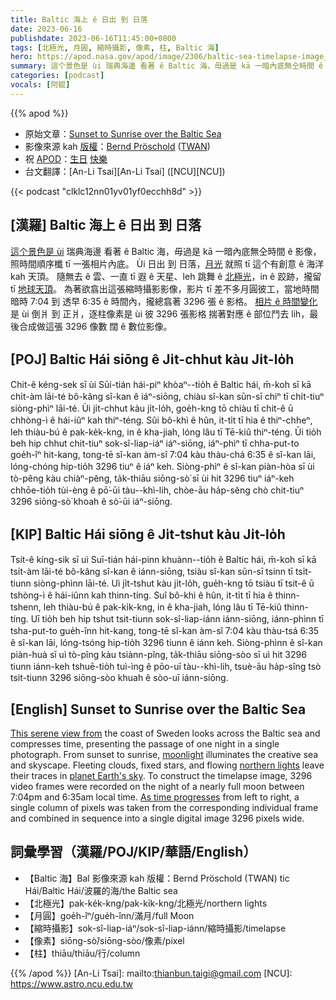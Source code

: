 ```yaml
---
title: Baltic 海上 ê 日出 到 日落
date: 2023-06-16
publishdate: 2023-06-16T11:45:00+0800
tags: [北極光, 月圓, 縮時攝影, 像素, 柱, Baltic 海]
hero: https://apod.nasa.gov/apod/image/2306/baltic-sea-timelapse-image_with-timescale600.jpg
summary: 這个景色是 ùi 瑞典海邊 看著 ê Baltic 海，毋過是 kā 一暗內底無仝時間 ê 影像，照時間順序櫼 tī 一張相片內底。
categories: [podcast]
vocals: [阿錕]
---
```


{{% apod %}}

- 原始文章：[Sunset to Sunrise over the Baltic Sea](https://apod.nasa.gov/apod/)
- 影像來源 kah [版權][copyright]：[Bernd Pröschold](https://www.sternstunden.net/) ([TWAN](https://www.twanight.org))
- 祝 [APOD][APOD]：[生日][Birthday] [快樂][Happy]
- 台文翻譯：[An-Li Tsai][An-Li Tsai] ([NCU][NCU])

{{< podcast "clklc12nn01yv01yf0ecchh8d" >}}

## [漢羅] Baltic 海上 ê 日出 到 日落
[這个景色是 ùi][This serene view from] 瑞典海邊 看著 ê Baltic 海，毋過是 kā 一暗內底無仝時間 ê 影像，照時間順序櫼 tī 一張相片內底。
Ùi 日出 到 日落，[月光][moonlight] 就照 tī 這个有創意 ê 海洋 kah 天頂。
隨無去 ê 雲、一直 tī 遐 ê 天星、leh 跳舞 ê [北極光][northern lights]，in ê 跤跡，攏留 tī [地球天頂][planet Earth's sky]。
為著欲翕出這張縮時攝影影像，影片 tī 差不多月圓彼工，當地時間 暗時 7:04 到 透早 6:35 ê 時間內，攏總翕著 3296 張 ê 影格。
[相片 ê 時間變化][As time progresses] 是 ùi 倒爿 到 正爿，逐柱像素是 ùi 彼 3296 張影格 揣著對應 ê 部位鬥去 lih，最後合成做這張 3296 像數 闊 ê 數位影像。

## [POJ] Baltic Hái siōng ê Ji̍t-chhut kàu Ji̍t-lo̍h
Chit-ê kéng-sek sī ùi Sūi-tián hái-piⁿ khòaⁿ--tio̍h ê Baltic hái, m̄-koh sī kā chi̍t-àm lāi-té bô-kâng sî-kan ê iáⁿ-siōng, chiàu sî-kan sūn-sī chiⁿ tī chi̍t-tiuⁿ siòng-phìⁿ lāi-té.
Ùi ji̍t-chhut kàu ji̍t-lo̍h, goe̍h-kng tō chiàu tī chit-ê ū chhòng-ì ê hái-iûⁿ kah thiⁿ-téng.
Sûi bô-khì ê hûn, it-ti̍t tī hia ê thiⁿ-chheⁿ, leh thiàu-bú ê pak-ke̍k-kng, in ê kha-jiah, lóng lâu tī Tē-kiû thiⁿ-téng.
Ūi tio̍h beh hip chhut chit-tiuⁿ sok-sî-liap-iáⁿ iáⁿ-siōng, iáⁿ-phìⁿ tī chha-put-to goe̍h-îⁿ hit-kang, tong-tē sî-kan àm-sî 7:04 kàu thàu-chá 6:35 ê sî-kan lāi, lóng-chóng hip-tio̍h 3296 tiuⁿ ê iáⁿ keh.
Siòng-phìⁿ ê sî-kan piàn-hòa sī ùi tò-pêng kàu chiàⁿ-pêng, ta̍k-thiāu siōng-sò͘ sī ùi hit 3296 tiuⁿ iáⁿ-keh chhōe-tio̍h tùi-èng ê pō͘-ūi tàu--khì-lih, chòe-āu ha̍p-sêng chò chit-tiuⁿ 3296 siōng-sò͘ khoah ê sò͘-ūi iáⁿ-siōng.

## [KIP] Baltic Hái siōng ê Ji̍t-tshut kàu Ji̍t-lo̍h
Tsit-ê kíng-sik sī uì Suī-tián hái-pinn khuànn--tio̍h ê Baltic hái, m̄-koh sī kā tsi̍t-àm lāi-té bô-kâng sî-kan ê iánn-siōng, tsiàu sî-kan sūn-sī tsinn tī tsi̍t-tiunn siòng-phìnn lāi-té.
Uì ji̍t-tshut kàu ji̍t-lo̍h, gue̍h-kng tō tsiàu tī tsit-ê ū tshòng-ì ê hái-iûnn kah thinn-tíng.
Suî bô-khì ê hûn, it-ti̍t tī hia ê thinn-tshenn, leh thiàu-bú ê pak-ki̍k-kng, in ê kha-jiah, lóng lâu tī Tē-kiû thinn-tíng.
Uī tio̍h beh hip tshut tsit-tiunn sok-sî-liap-iánn iánn-siōng, iánn-phìnn tī tsha-put-to gue̍h-înn hit-kang, tong-tē sî-kan àm-sî 7:04 kàu thàu-tsá 6:35 ê sî-kan lāi, lóng-tsóng hip-tio̍h 3296 tiunn ê iánn keh.
Siòng-phìnn ê sî-kan piàn-huà sī uì tò-pîng kàu tsiànn-pîng, ta̍k-thiāu siōng-sòo sī uì hit 3296 tiunn iánn-keh tshuē-tio̍h tuì-ìng ê pōo-uī tàu--khì-lih, tsuè-āu ha̍p-sîng tsò tsit-tiunn 3296 siōng-sòo khuah ê sòo-uī iánn-siōng.

## [English] Sunset to Sunrise over the Baltic Sea
[This serene view from][This serene view from] the coast of Sweden looks across the Baltic sea and compresses time, presenting the passage of one night in a single photograph.
From sunset to sunrise, [moonlight][moonlight] illuminates the creative sea and skyscape.
Fleeting clouds, fixed stars, and flowing [northern lights][northern lights] leave their traces in [planet Earth's sky][planet Earth's sky].
To construct the timelapse image, 3296 video frames were recorded on the night of a nearly full moon between 7:04pm and 6:35am local time.
[As time progresses][As time progresses] from left to right, a single column of pixels was taken from the corresponding individual frame and combined in sequence into a single digital image 3296 pixels wide.

## 詞彙學習（漢羅/POJ/KIP/華語/English）
- 【Baltic 海】Bal
影像來源 kah 版權：Bernd Pröschold (TWAN)
tic Hái/Baltic Hái/波羅的海/the Baltic sea
- 【北極光】pak-ke̍k-kng/pak-ki̍k-kng/北極光/northern lights
- 【月圓】goe̍h-îⁿ/gue̍h-înn/滿月/full Moon
- 【縮時攝影】sok-sî-liap-iáⁿ/sok-sî-liap-iánn/縮時攝影/timelapse
- 【像素】siōng-sò͘/siōng-sòo/像素/pixel
- 【柱】thiāu/thiāu/行/column

{{% /apod %}}
[An-Li Tsai]: mailto:thianbun.taigi@gmail.com
[NCU]: https://www.astro.ncu.edu.tw

[copyright]: https://apod.nasa.gov/apod/fap/lib/about_apod.html#srapply
[License]: https://creativecommons.org/licenses/by/2.0/

[This serene view from]:https://vimeo.com/834367421
[moonlight]:https://www.sternstunden.net/moonlight.html
[northern lights]:https://www.sternstunden.net/moonlight.html
[planet Earth's sky]:https://solarsystem.nasa.gov/skywatching/whats-up/
[As time progresses]:https://apod.nasa.gov/apod/image/2306/baltic-sea-timelapse-image_with-timescale600.jpg

[Happy]:https://www.minorplanetcenter.net/db_search/show_object?utf8=%E2%9C%93&object_id=Nemiroff
[Birthday]:https://www.minorplanetcenter.net/db_search/show_object?utf8=%E2%9C%93&object_id=Bonnell
[APOD]:https://apod.nasa.gov/apod/ap950616.html
